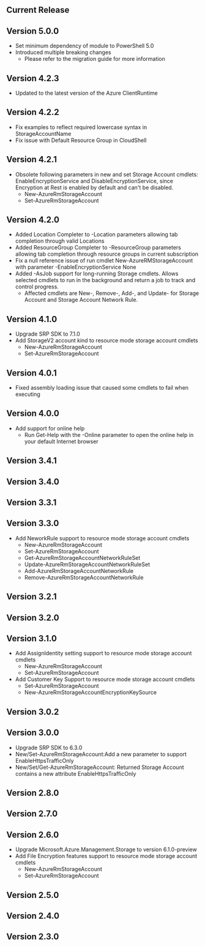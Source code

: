 <!--
    Please leave this section at the top of the change log.

    Changes for the current release should go under the section titled "Current Release", and should adhere to the following format:

    ## Current Release
    * Overview of change #1
        - Additional information about change #1
    * Overview of change #2
        - Additional information about change #2
        - Additional information about change #2
    * Overview of change #3
    * Overview of change #4
        - Additional information about change #4

    ## YYYY.MM.DD - Version X.Y.Z (Previous Release)
    * Overview of change #1
        - Additional information about change #1
-->
## Current Release

## Version 5.0.0
* Set minimum dependency of module to PowerShell 5.0
* Introduced multiple breaking changes
    - Please refer to the migration guide for more information

## Version 4.2.3
* Updated to the latest version of the Azure ClientRuntime

## Version 4.2.2
* Fix examples to reflect required lowercase syntax in StorageAccountName
* Fix issue with Default Resource Group in CloudShell

## Version 4.2.1
* Obsolete following parameters in new and set Storage Account cmdlets: EnableEncryptionService and DisableEncryptionService, since Encryption at Rest is enabled by default and can't be disabled.
    - New-AzureRmStorageAccount
    - Set-AzureRmStorageAccount

## Version 4.2.0
* Added Location Completer to -Location parameters allowing tab completion through valid Locations
* Added ResourceGroup Completer to -ResourceGroup parameters allowing tab completion through resource groups in current subscription
* Fix a null reference issue of run cmdlet New-AzureRMStorageAccount with parameter -EnableEncryptionService None
* Added -AsJob support for long-running Storage cmdlets. Allows selected cmdlets to run in the background and return a job to track and control progress.
    - Affected cmdlets are New-, Remove-, Add-, and Update- for Storage Account and Storage Account Network Rule.

## Version 4.1.0
* Upgrade SRP SDK to 7.1.0
* Add StorageV2 account kind to resource mode storage account cmdlets
    - New-AzureRmStorageAccount
    - Set-AzureRmStorageAccount

## Version 4.0.1
* Fixed assembly loading issue that caused some cmdlets to fail when executing

## Version 4.0.0
* Add support for online help
    - Run Get-Help with the -Online parameter to open the online help in your default Internet browser
    
## Version 3.4.1

## Version 3.4.0

## Version 3.3.1

## Version 3.3.0
* Add NeworkRule support to resource mode storage account cmdlets
    - New-AzureRmStorageAccount
    - Set-AzureRmStorageAccount
    - Get-AzureRmStorageAccountNetworkRuleSet
    - Update-AzureRmStorageAccountNetworkRuleSet
    - Add-AzureRmStorageAccountNetworkRule
    - Remove-AzureRmStorageAccountNetworkRule

## Version 3.2.1

## Version 3.2.0

## Version 3.1.0
* Add AssignIdentity setting support to resource mode storage account cmdlets
    - New-AzureRmStorageAccount
    - Set-AzureRmStorageAccount
* Add Customer Key Support to resource mode storage account cmdlets
    - Set-AzureRmStorageAccount
    - New-AzureRmStorageAccountEncryptionKeySource

## Version 3.0.2

## Version 3.0.0
* Upgrade SRP SDK to 6.3.0
* New/Set-AzureRmStorageAccount:Add a new parameter to support EnableHttpsTrafficOnly
* New/Set/Get-AzureRmStorageAccount: Returned Storage Account contains a new attribute EnableHttpsTrafficOnly

## Version 2.8.0

## Version 2.7.0

## Version 2.6.0
* Upgrade Microsoft.Azure.Management.Storage to version 6.1.0-preview
* Add File Encryption features support to resource mode storage account cmdlets
    - New-AzureRmStorageAccount
    - Set-AzureRmStorageAccount


## Version 2.5.0

## Version 2.4.0

## Version 2.3.0
